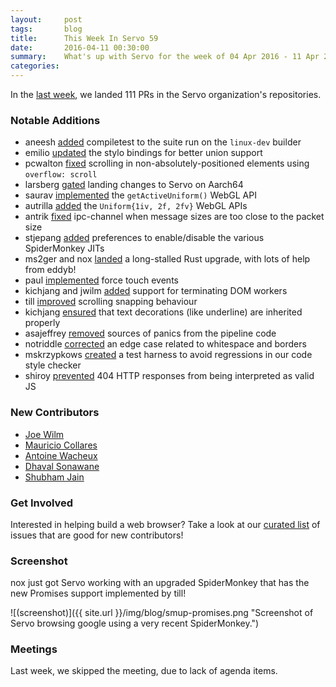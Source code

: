 ```yaml
---
layout:     post
tags:       blog
title:      This Week In Servo 59
date:       2016-04-11 00:30:00
summary:    What's up with Servo for the week of 04 Apr 2016 - 11 Apr 2016
categories:
---
```


In the [last week](https://github.com/pulls?page=1&q=is%3Apr+is%3Amerged+closed%3A2016-04-04..2016-04-11+user%3Aservo), we landed 111 PRs in the Servo organization's repositories.

### Notable Additions

 - aneesh [added](https://github.com/servo/saltfs/pull/313) compiletest to the suite run on the `linux-dev` builder
 - emilio [updated](https://github.com/servo/servo/pull/10484) the stylo bindings for better union support
 - pcwalton [fixed](https://github.com/servo/servo/pull/10450) scrolling in non-absolutely-positioned elements using `overflow: scroll`
 - larsberg [gated](https://github.com/servo/saltfs/pull/305) landing changes to Servo on Aarch64
 - saurav [implemented](https://github.com/servo/servo/pull/10433) the `getActiveUniform()` WebGL API
 - autrilla [added](https://github.com/servo/servo/pull/10432) the `Uniform{1iv, 2f, 2fv}` WebGL APIs
 - antrik [fixed](https://github.com/servo/ipc-channel/pull/61) ipc-channel when message sizes are too close to the packet size
 - stjepang [added](https://github.com/servo/servo/pull/10325) preferences to enable/disable the various SpiderMonkey JITs
 - ms2ger and nox [landed](https://github.com/servo/servo/pull/10173) a long-stalled Rust upgrade, with lots of help from eddyb!
 - paul [implemented](https://github.com/servo/servo/pull/9811) force touch events
 - kichjang and jwilm [added](https://github.com/servo/servo/pull/9688) support for terminating DOM workers
 - till [improved](https://github.com/servo/servo/pull/10387) scrolling snapping behaviour
 - kichjang [ensured](https://github.com/servo/servo/pull/10438) that text decorations (like underline) are inherited properly
 - asajeffrey [removed](https://github.com/servo/servo/pull/10423) sources of panics from the pipeline code
 - notriddle [corrected](https://github.com/servo/servo/pull/10419) an edge case related to whitespace and borders
 - mskrzypkows [created](https://github.com/servo/servo/pull/9835) a test harness to avoid regressions in our code style checker
 - shiroy [prevented](https://github.com/servo/servo/pull/10203) 404 HTTP responses from being interpreted as valid JS

### New Contributors

 - [Joe Wilm](https://github.com/jwilm)
 - [Mauricio Collares](https://github.com/mauricioc)
 - [Antoine Wacheux](https://github.com/Shiroy)
 - [Dhaval Sonawane](https://github.com/dhaval0603)
 - [Shubham Jain](https://github.com/slayerjain)

### Get Involved

Interested in helping build a web browser? Take a look at our [curated list](https://starters.servo.org/) of issues that are good for new contributors!

### Screenshot

nox just got Servo working with an upgraded SpiderMonkey that has the new Promises support implemented by till!

![(screenshot)]({{ site.url }}/img/blog/smup-promises.png "Screenshot of Servo browsing google using a very recent SpiderMonkey.")

### Meetings

Last week, we skipped the meeting, due to lack of agenda items.
